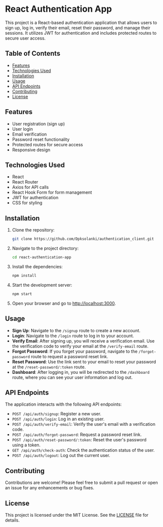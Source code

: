 # React Authentication App

This project is a React-based authentication application that allows users to sign up, log in, verify their email, reset their password, and manage their sessions. It utilizes JWT for authentication and includes protected routes to secure user access.

## Table of Contents

- [Features](#features)
- [Technologies Used](#technologies-used)
- [Installation](#installation)
- [Usage](#usage)
- [API Endpoints](#api-endpoints)
- [Contributing](#contributing)
- [License](#license)

## Features

- User registration (sign up)
- User login
- Email verification
- Password reset functionality
- Protected routes for secure access
- Responsive design

## Technologies Used

- React
- React Router
- Axios for API calls
- React Hook Form for form management
- JWT for authentication
- CSS for styling

## Installation

1. Clone the repository:

   ```bash
   git clone https://github.com/Dpksolanki/authentication_client.git
   ```

2. Navigate to the project directory:

   ```bash
   cd react-authentication-app
   ```

3. Install the dependencies:

   ```bash
   npm install
   ```

4. Start the development server:

   ```bash
   npm start
   ```

5. Open your browser and go to [http://localhost:3000](http://localhost:3000).

## Usage

- **Sign Up**: Navigate to the `/signup` route to create a new account.
- **Login**: Navigate to the `/login` route to log in to your account.
- **Verify Email**: After signing up, you will receive a verification email. Use the verification code to verify your email at the `/verify-email` route.
- **Forgot Password**: If you forget your password, navigate to the `/forgot-password` route to request a password reset link.
- **Reset Password**: Use the link sent to your email to reset your password at the `/reset-password/:token` route.
- **Dashboard**: After logging in, you will be redirected to the `/dashboard` route, where you can see your user information and log out.

## API Endpoints

The application interacts with the following API endpoints:

- `POST /api/auth/signup`: Register a new user.
- `POST /api/auth/login`: Log in an existing user.
- `POST /api/auth/verify-email`: Verify the user's email with a verification code.
- `POST /api/auth/forgot-password`: Request a password reset link.
- `POST /api/auth/reset-password/:token`: Reset the user's password using a token.
- `GET /api/auth/check-auth`: Check the authentication status of the user.
- `POST /api/auth/logout`: Log out the current user.

## Contributing

Contributions are welcome! Please feel free to submit a pull request or open an issue for any enhancements or bug fixes.

## License

This project is licensed under the MIT License. See the [LICENSE](LICENSE) file for details.
